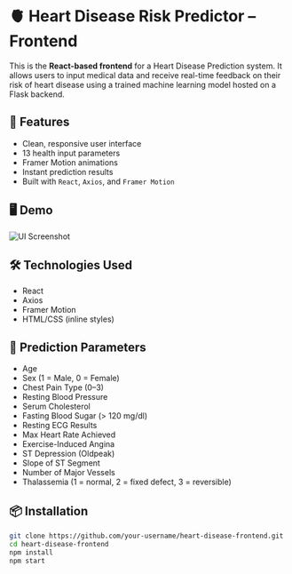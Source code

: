# 🫀 Heart Disease Risk Predictor – Frontend

This is the **React-based frontend** for a Heart Disease Prediction system. It allows users to input medical data and receive real-time feedback on their risk of heart disease using a trained machine learning model hosted on a Flask backend.

## 🚀 Features

- Clean, responsive user interface
- 13 health input parameters
- Framer Motion animations
- Instant prediction results
- Built with `React`, `Axios`, and `Framer Motion`

## 🖥️ Demo

![UI Screenshot](https://your-screenshot-link-here.com) <!-- optional -->

## 🛠️ Technologies Used

- React
- Axios
- Framer Motion
- HTML/CSS (inline styles)

## 🧪 Prediction Parameters

- Age
- Sex (1 = Male, 0 = Female)
- Chest Pain Type (0–3)
- Resting Blood Pressure
- Serum Cholesterol
- Fasting Blood Sugar (> 120 mg/dl)
- Resting ECG Results
- Max Heart Rate Achieved
- Exercise-Induced Angina
- ST Depression (Oldpeak)
- Slope of ST Segment
- Number of Major Vessels
- Thalassemia (1 = normal, 2 = fixed defect, 3 = reversible)

## 📦 Installation

```bash
git clone https://github.com/your-username/heart-disease-frontend.git
cd heart-disease-frontend
npm install
npm start
